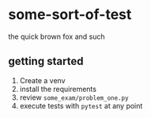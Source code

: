 # some-sort-of-test
the quick brown fox and such

## getting started
1. Create a venv
2. install the requirements
3. review `some_exam/problem_one.py`
4. execute tests with `pytest` at any point

